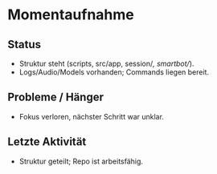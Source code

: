# Momentaufnahme
## Status
- Struktur steht (scripts, src/app, session/*, smartbot/*).
- Logs/Audio/Models vorhanden; Commands liegen bereit.
## Probleme / Hänger
- Fokus verloren, nächster Schritt war unklar.
## Letzte Aktivität
- Struktur geteilt; Repo ist arbeitsfähig.


